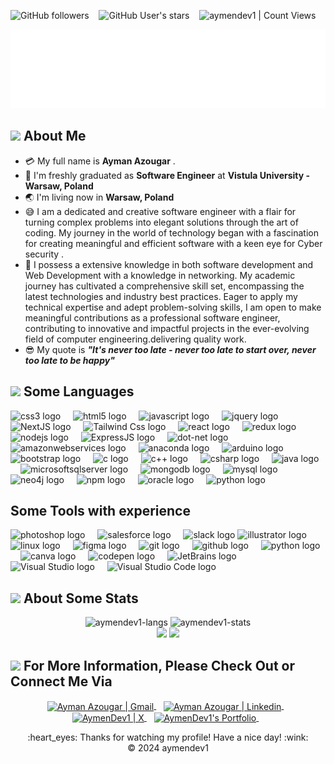 <img alt="GitHub followers" src="https://img.shields.io/github/followers/aymendev1?style=social"> &nbsp;&nbsp; <img alt="GitHub User's stars" src="https://img.shields.io/github/stars/aymendev1?style=social"> &nbsp;&nbsp; <img alt="aymendev1 | Count Views" src="https://enemo786q3svfle.m.pipedream.net" />

<div align="center">
  <img src="/assets/myLogo.png" alt="Aymendev1 logo"></img>
</div>

## <img src="https://raw.githubusercontent.com/nixin72/nixin72/master/wave.gif" width="50px"></img> About Me

- :credit_card: My full name is **Ayman Azougar** .
- :school: I'm freshly graduated as **Software Engineer** at **Vistula University - Warsaw, Poland**
- :earth_asia: I'm living now in **Warsaw, Poland**
- :sweat_smile: I am a dedicated and creative software engineer with a flair for turning complex problems into elegant solutions through the art of coding. My journey in the world of technology began with a fascination for creating meaningful and efficient software with a keen eye for Cyber security .
- :monocle_face: I possess a extensive knowledge in both software development and Web Development with a knowledge in networking. My academic journey has cultivated a comprehensive skill set, encompassing the latest technologies and industry best practices. Eager to apply my technical expertise and adept problem-solving skills, I am open to make meaningful contributions as a professional software engineer, contributing to innovative and impactful projects in the ever-evolving field of computer engineering.delivering quality work.
- :sunglasses: My quote is **_"It's never too late - never too late to start over, never too late to be happy"_**

## <img src="https://media2.giphy.com/media/QssGEmpkyEOhBCb7e1/giphy.gif?cid=ecf05e47a0n3gi1bfqntqmob8g9aid1oyj2wr3ds3mg700bl&rid=giphy.gif" width="50px"> Some Languages

<img src="https://cdn.jsdelivr.net/gh/devicons/devicon/icons/css3/css3-original.svg" height="40" alt="css3 logo"  />
<img width="12" />
<img src="https://cdn.jsdelivr.net/gh/devicons/devicon/icons/html5/html5-original.svg" height="40" alt="html5 logo"  />
<img width="12" />
<img src="https://cdn.jsdelivr.net/gh/devicons/devicon/icons/javascript/javascript-original.svg" height="40" alt="javascript logo"  />
<img width="12" />
<img src="https://cdn.jsdelivr.net/gh/devicons/devicon/icons/jquery/jquery-original.svg" height="40" alt="jquery logo"  />
<img width="12" />
<img src="https://cdn.jsdelivr.net/gh/devicons/devicon/icons/nextjs/nextjs-original.svg" height="40" alt="NextJS logo" />
<img width="12" />
<img src="https://cdn.jsdelivr.net/gh/devicons/devicon/icons/tailwindcss/tailwindcss-plain.svg" height="40" alt="Tailwind Css logo" />
<img width="12" />
<img src="https://cdn.jsdelivr.net/gh/devicons/devicon/icons/react/react-original.svg" height="40" alt="react logo"  />
<img width="12" />
<img src="https://cdn.jsdelivr.net/gh/devicons/devicon/icons/redux/redux-original.svg" height="40" alt="redux logo"  />
<img width="12" />
<img src="https://cdn.jsdelivr.net/gh/devicons/devicon/icons/nodejs/nodejs-original.svg" height="40" alt="nodejs logo"  />
<img width="12" />
<img src="https://cdn.jsdelivr.net/gh/devicons/devicon/icons/express/express-original.svg" height="40" alt="ExpressJS logo" />
<img width="12" />        
<img src="https://cdn.jsdelivr.net/gh/devicons/devicon/icons/dot-net/dot-net-original.svg" height="40" alt="dot-net logo"  />
<img width="12" />
<img src="https://cdn.jsdelivr.net/gh/devicons/devicon/icons/amazonwebservices/amazonwebservices-original.svg" height="40" alt="amazonwebservices logo"  />
<img width="12" />
<img src="https://cdn.jsdelivr.net/gh/devicons/devicon/icons/anaconda/anaconda-original.svg" height="40" alt="anaconda logo"  />
<img width="12" />
<img src="https://cdn.jsdelivr.net/gh/devicons/devicon/icons/arduino/arduino-original.svg" height="40" alt="arduino logo"  />
<img width="12" />
<img src="https://cdn.jsdelivr.net/gh/devicons/devicon/icons/bootstrap/bootstrap-original.svg" height="40" alt="bootstrap logo"  />
<img width="12" />
<img src="https://cdn.jsdelivr.net/gh/devicons/devicon/icons/c/c-original.svg" height="40" alt="c logo"  />
<img width="12" />
<img src="https://cdn.jsdelivr.net/gh/devicons/devicon/icons/cplusplus/cplusplus-original.svg" height="40" alt="c++ logo"  />
<img width="12" />         
<img src="https://cdn.jsdelivr.net/gh/devicons/devicon/icons/csharp/csharp-original.svg" height="40" alt="csharp logo"  />
<img width="12" />
<img src="https://cdn.jsdelivr.net/gh/devicons/devicon/icons/java/java-original.svg" height="40" alt="java logo"  />
<img width="12" />
<img src="https://cdn.jsdelivr.net/gh/devicons/devicon/icons/microsoftsqlserver/microsoftsqlserver-plain.svg" height="40" alt="microsoftsqlserver logo"  />
<img width="12" />
<img src="https://cdn.jsdelivr.net/gh/devicons/devicon/icons/mongodb/mongodb-original.svg" height="40" alt="mongodb logo"  />
<img width="12" />
<img src="https://cdn.jsdelivr.net/gh/devicons/devicon/icons/mysql/mysql-original.svg" height="40" alt="mysql logo"  />
<img width="12" />
<img src="https://cdn.jsdelivr.net/gh/devicons/devicon/icons/neo4j/neo4j-original.svg" height="40" alt="neo4j logo"  />
<img width="12" />
<img src="https://cdn.jsdelivr.net/gh/devicons/devicon/icons/npm/npm-original-wordmark.svg" height="40" alt="npm logo"  />
<img width="12" />
<img src="https://cdn.jsdelivr.net/gh/devicons/devicon/icons/oracle/oracle-original.svg" height="40" alt="oracle logo"  />
<img width="12" />
<img src="https://cdn.jsdelivr.net/gh/devicons/devicon/icons/python/python-original.svg" height="40" alt="python logo"  />
<img width="12" />

## Some Tools with experience

<img src="https://cdn.jsdelivr.net/gh/devicons/devicon/icons/photoshop/photoshop-plain.svg" height="40" alt="photoshop logo"  />
<img width="12" />
<img src="https://cdn.jsdelivr.net/gh/devicons/devicon/icons/salesforce/salesforce-original.svg" height="40" alt="salesforce logo"  />
<img width="12" />
<img src="https://cdn.jsdelivr.net/gh/devicons/devicon/icons/slack/slack-original.svg" height="40" alt="slack logo"  />
<img src="https://cdn.jsdelivr.net/gh/devicons/devicon/icons/illustrator/illustrator-plain.svg" height="40" alt="illustrator logo"  />
<img width="12" />
<img src="https://cdn.jsdelivr.net/gh/devicons/devicon/icons/linux/linux-original.svg" height="40" alt="linux logo"  />
<img width="12" />  <img src="https://cdn.jsdelivr.net/gh/devicons/devicon/icons/figma/figma-original.svg" height="40" alt="figma logo"  />
<img width="12" />
<img src="https://cdn.jsdelivr.net/gh/devicons/devicon/icons/git/git-original.svg" height="40" alt="git logo"  />
<img width="12" />
<img src="https://cdn.jsdelivr.net/gh/devicons/devicon/icons/github/github-original.svg" height="40" alt="github logo"  />
<img width="12" />   
<img src="https://www.svgrepo.com/show/354202/postman-icon.svg" height="40" alt="python logo"  />
<img width="12" />
<img src="https://cdn.jsdelivr.net/gh/devicons/devicon/icons/canva/canva-original.svg" height="40" alt="canva logo"  />
<img width="12" />
<img src="https://cdn.jsdelivr.net/gh/devicons/devicon/icons/codepen/codepen-plain.svg" height="40" alt="codepen logo"  />
<img width="12" /> 
<img src="https://cdn.jsdelivr.net/gh/devicons/devicon/icons/jetbrains/jetbrains-original.svg"  height="40" alt="JetBrains logo"/>
<img width="12" />  
<img src="https://cdn.jsdelivr.net/gh/devicons/devicon/icons/visualstudio/visualstudio-plain.svg" height="40" alt="Visual Studio logo" />
<img width="12" />        
<img src="https://cdn.jsdelivr.net/gh/devicons/devicon/icons/vscode/vscode-original.svg" height="40" alt="Visual Studio Code logo" />
<img width="12" />

## <img src="https://media0.giphy.com/media/cNZqrH5IzOG0xrlWks/giphy.gif?cid=ecf05e47map255q427en9uprqc1sb0unjq5k4fnqg5pmhhs4&rid=giphy.gif&ct=s" width="50px"> About Some Stats

<div align="center">
<img height="150em" src="https://github-readme-stats.vercel.app/api/top-langs/?username=aymendev1&layout=compact&show_icon=true&theme=algolia" alt="aymendev1-langs"/>
<img height="150em" src="https://github-readme-stats.vercel.app/api/?username=aymendev1&layout=compact&show_icon=true&theme=algolia" alt="aymendev1-stats"/>
</div>
<div align="center">
  <img src="http://github-readme-streak-stats.herokuapp.com?user=aymendev1&theme=algolia&background=0d1117&hide_border=true" />
  <img src="https://activity-graph.herokuapp.com/graph?username=aymendev1&theme=react-dark"/>
</div>

## <img src='https://raw.githubusercontent.com/ShahriarShafin/ShahriarShafin/main/Assets/handshake.gif' width="80px"> For More Information, Please Check Out or Connect Me Via

<p align="center">
  <a href="mailto:aymen.azougar@gmail.com"target="_blank" >
    <img align="center" alt="Ayman Azougar | Gmail" width="24px" src="https://upload.wikimedia.org/wikipedia/commons/thumb/7/7e/Gmail_icon_%282020%29.svg/2560px-Gmail_icon_%282020%29.svg.png" />
  </a> &nbsp;&nbsp;
  <a href="https://www.linkedin.com/in/aymanazougar/" target="_blank">
    <img align="center" alt="Ayman Azougar | Linkedin" width="24px" src="https://upload.wikimedia.org/wikipedia/commons/thumb/8/81/LinkedIn_icon.svg/2048px-LinkedIn_icon.svg.png" />
  </a> &nbsp;&nbsp;
  <a href="https://twitter.com/aymendev1" target="_blank">
    <img align="center" alt="AymenDev1 | X" width="24px" src="https://upload.wikimedia.org/wikipedia/commons/thumb/5/5a/X_icon_2.svg/2048px-X_icon_2.svg.png" />
  </a> &nbsp;&nbsp;
  <a href="https://www.aymendev1.com/" target="_blank">
    <img align="center" alt="AymenDev1's Portfolio" width="24px" src="https://www.svgrepo.com/show/45055/world-wide-web.svg" />
  </a> &nbsp;&nbsp;
<p>

<div align="center">
  :heart_eyes: Thanks for watching my profile! Have a nice day! :wink: <br/>
  &copy; 2024 aymendev1
</div>
